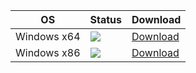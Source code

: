 | OS | Status | Download |
|----------|--------|----------|
| Windows x64 | [![](http://172.16.31.73:27015/app/rest/builds/buildType:AVMService_CiAVMServiceWindowsBuild_BuildX64/statusIcon.svg)](http://172.16.31.73:27015/buildConfiguration/AVMService_CiAVMServiceWindowsBuild_BuildX64) | [Download](file://///Fserver/av-tuk/SOFT/AVTUK-S/CI/) |
| Windows x86 | [![](http://172.16.31.73:27015/app/rest/builds/buildType:AVMService_CiAVMServiceWindowsBuild_BuildX86/statusIcon.svg)](http://172.16.31.73:27015/buildConfiguration/AVMService_CiAVMServiceWindowsBuild_BuildX86) | [Download](file://///Fserver/av-tuk/SOFT/AVTUK-S/CI/) |
